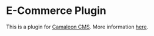 # E-Commerce Plugin
This is a plugin for [Camaleon CMS](http://camaleon.tuzitio.com).
More information [here](http://camaleon.tuzitio.com/store/plugins/6).